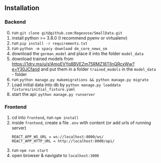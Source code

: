 ## Installation

### Backend
0. run `git clone git@github.com:Regexose/SmallData.git`
1. install python >= 3.8.0 (I recommend pyenv or virtualenv)
2. run `pip install -r requirements.txt`
3. run `python -m spacy download de_core_news_sm`
4. download the `german_model` and place it into the folder `model_data`
5. download trained models from https://1drv.ms/u/s!AmoEVYq8BVEZm75RMZ18TllnQRcxWw?e=Y30JCfand and put them in a 
folder `trained_models` in the `model_data` - folder
6. run `python manage.py makemigrations && python manage.py migrate`
7. Load initial data into db by `python manage.py loaddata fixtures/initial_fixture.yaml `
8. start the api: `python manage.py runserver`


### Frontend
1. cd into `frontend`, run `npm install`
2. inside `frontend`, create a file `.env` with content (or add urls of running server)
   ```
   REACT_APP_WS_URL = ws://localhost:8000/ws/
   REACT_APP_HTTP_URL = http://localhost:8000/api/
   ```
3. run `npm run start`
4. open browser & navigate to `localhost:3000`